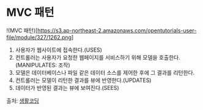 # MVC 패턴

!(MVC 패턴)[https://s3.ap-northeast-2.amazonaws.com/opentutorials-user-file/module/327/1262.png]

1. 사용자가 웹사이트에 접속한다.(USES)
2. 컨트롤러는 사용자가 요청한 웹페이지를 서비스하기 위해 모델을 호출한다.(MANIPULATES: 조작)
3. 모델은 데이터베이스나 파일 같은 데이터 소스를 제어한 후에 그 결과를 리턴한다.
4. 컨트롤러는 모델이 리턴한 결과를 뷰에 반영한다.(UPDATES)
5. 데이터가 반영된 결과는 뷰에 보여진다.(SEES)

출처: [생활코딩](https://opentutorials.org/course/697/3828)
